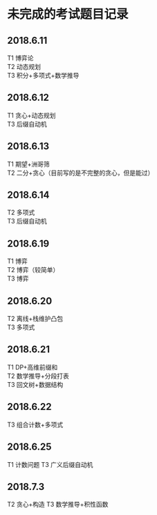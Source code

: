 # 未完成的考试题目记录
## 2018.6.11
T1 博弈论  
T2 动态规划  
T3 积分+多项式+数学推导
## 2018.6.12
T1 贪心+动态规划  
T3 后缀自动机
## 2018.6.13
T1 期望+洲哥筛  
T2 二分+贪心（目前写的是不完整的贪心，但是能过）
## 2018.6.14
T2 多项式  
T3 后缀自动机
## 2018.6.19
T1 博弈  
T2 博弈（较简单）  
T3 博弈
## 2018.6.20
T2 离线+栈维护凸包  
T3 多项式
## 2018.6.21
T1 DP+高维前缀和  
T2 数学推导+分段打表  
T3 回文树+数据结构
## 2018.6.22
T3 组合计数+多项式
## 2018.6.25
T1 计数问题
T3 广义后缀自动机
## 2018.7.3
T2 贪心+构造
T3 数学推导+积性函数